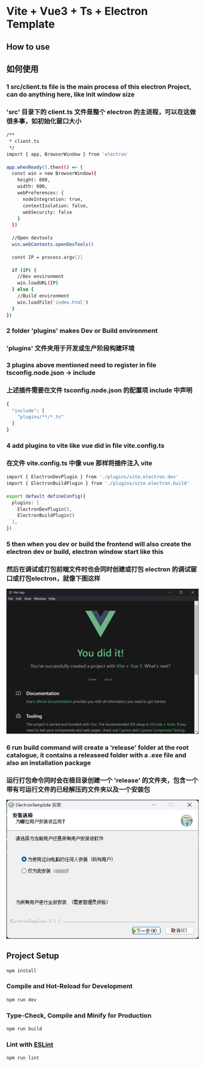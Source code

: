# Vite + Vue3 + Ts + Electron Template

## How to use
## 如何使用

### 1 src/client.ts file is the main process of this electron Project, can do anything here, like init window size
### 'src' 目录下的 client.ts 文件是整个 electron 的主进程，可以在这做很多事，如初始化窗口大小

```sh
/**
 * client.ts
 */
import { app, BrowserWindow } from 'electron'

app.whenReady().then(() => {
  const win = new BrowserWindow({
    height: 600,
    width: 800,
    webPreferences: {
      nodeIntegration: true,
      contextIsolation: false,
      webSecurity: false
    }
  })

  //Open devtools
  win.webContents.openDevTools()

  const IP = process.argv[2]

  if (IP) {
    //Dev environment
    win.loadURL(IP)
  } else {
    //Build environment
    win.loadFile('index.html')
  }
})
```

### 2 folder 'plugins' makes Dev or Build environment
### 'plugins' 文件夹用于开发或生产阶段构建环境

### 3 plugins above mentioned need to register in file tsconfig.node.json -> include
### 上述插件需要在文件 tsconfig.node.json 的配置项 include 中声明

```sh
{
  "include": [
    "plugins/**/*.ts"
  ]
}
```

### 4 add plugins to vite like vue did in file vite.config.ts
### 在文件 vite.config.ts 中像 vue 那样将插件注入 vite

```sh
import { ElectronDevPlugin } from './plugins/vite.electron.dev'
import { ElectronBuildPlugin } from './plugins/vite.electron.build'

export default defineConfig({
  plugins: [
    ElectronDevPlugin(),
    ElectronBuildPlugin()
  ],
})
```

### 5 then when you dev or build the frontend will also create the electron dev or build, electron window start like this
### 然后在调试或打包前端文件时也会同时创建或打包 electron 的调试窗口或打包electron，就像下图这样

![image1](https://github.com/KrazyPhish/ElectronVueTemplate/blob/master/src/assets/dev_show.png)

### 6 run build command will create a 'release' folder at the root catalogue, it contains a releaseed folder with a .exe file and also an installation package
### 运行打包命令同时会在根目录创建一个 'release' 的文件夹，包含一个带有可运行文件的已经解压的文件夹以及一个安装包

![image2](https://github.com/KrazyPhish/ElectronVueTemplate/blob/master/src/assets/package_exe.png)

## Project Setup

```sh
npm install
```

### Compile and Hot-Reload for Development

```sh
npm run dev
```

### Type-Check, Compile and Minify for Production

```sh
npm run build
```

### Lint with [ESLint](https://eslint.org/)

```sh
npm run lint
```
